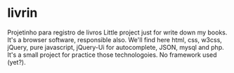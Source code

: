 # livrin
Projetinho para registro de livros
Little project just for write down my books.
It's a browser software, responsible also.
We'll find here html, css, w3css, jQuery, pure javascript, jQuery-Ui for autocomplete, JSON, mysql and php.
It's a small project for practice those technologoies.
No framework used (yet?).
